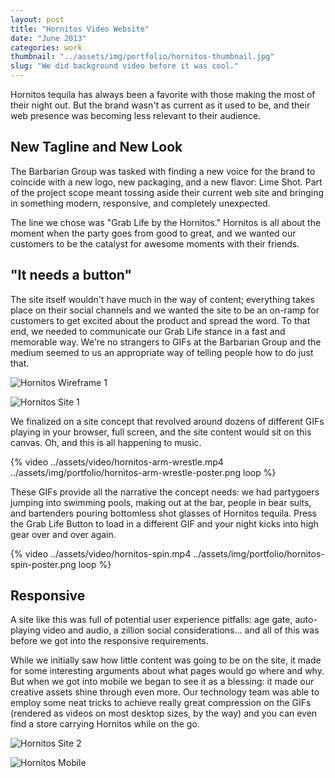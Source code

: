```yaml
---
layout: post
title: "Hornitos Video Website"
date: "June 2013"
categories: work
thumbnail: "../assets/img/portfolio/hornitos-thumbnail.jpg"
slug: "We did background video before it was cool."
---
```


Hornitos tequila has always been a favorite with those making the most of their night out. But the brand wasn't as current as it used to be, and their web presence was becoming less relevant to their audience.
 
## New Tagline and New Look

The Barbarian Group was tasked with finding a new voice for the brand to coincide with a new logo, new packaging, and a new flavor: Lime Shot. Part of the project scope meant tossing aside their current web site and bringing in something modern, responsive, and completely unexpected.

The line we chose was "Grab Life by the Hornitos." Hornitos is all about the moment when the party goes from good to great, and we wanted our customers to be the catalyst for awesome moments with their friends.

## "It needs a button"

The site itself wouldn't have much in the way of content; everything takes place on their social channels and we wanted the site to be an on-ramp for customers to get excited about the product and spread the word. To that end, we needed to communicate our Grab Life stance in a fast and memorable way. We're no strangers to GIFs at the Barbarian Group and the medium seemed to us an appropriate way of telling people how to do just that.

![Hornitos Wireframe 1](../assets/img/portfolio/hornitos-wireframe-1.png)

![Hornitos Site 1](../assets/img/portfolio/hornitos-site-1.png)

We finalized on a site concept that revolved around dozens of different GIFs playing in your browser, full screen, and the site content would sit on this canvas. Oh, and this is all happening to music.

{% video ../assets/video/hornitos-arm-wrestle.mp4 ../assets/img/portfolio/hornitos-arm-wrestle-poster.png loop %}

These GIFs provide all the narrative the concept needs: we had partygoers jumping into swimming pools, making out at the bar, people in bear suits, and bartenders pouring bottomless shot glasses of Hornitos tequila. Press the Grab Life Button to load in a different GIF and your night kicks into high gear over and over again.

{% video ../assets/video/hornitos-spin.mp4 ../assets/img/portfolio/hornitos-spin-poster.png loop %}

## Responsive

A site like this was full of potential user experience pitfalls: age gate, auto-playing video and audio, a zillion social considerations… and all of this was before we got into the responsive requirements.

While we initially saw how little content was going to be on the site, it made for some interesting arguments about what pages would go where and why. But when we got into mobile we began to see it as a blessing: it made our creative assets shine through even more. Our technology team was able to employ some neat tricks to achieve really great compression on the GIFs (rendered as videos on most desktop sizes, by the way) and you can even find a store carrying Hornitos while on the go.

![Hornitos Site 2](../assets/img/portfolio/hornitos-site-2.png)

![Hornitos Mobile](../assets/img/portfolio/hornitos-mobile.png)